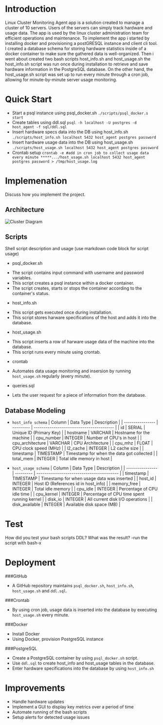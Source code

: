 # Introduction
Linux Cluster Monitoring Agent app is a solution created to manage a cluster of 10 servers. Users of the servers can simply track hardware and usage data. The app is used by the linux cluster administration team for efficient operations and maintenance. To implement the app i started by installing docker and provisioning a postGRESQL instance and client cli tool.  I created a database schema for storing hardware statistics inside of a docker container to make sure the gathered data is well-organized. Then i went about created two bash scripts host_info.sh and host_usage.sh the host_info.sh script was run once during installation to retrieve and save hardware information in the PostgreSQL database. On the other hand, the host_usage.sh script was set up to run every minute through a cron job, allowing for minute-by-minute server usage monitoring. 

# Quick Start
- Start a psql instance using psql_docker.sh
`
./scripts/psql_docker.s start
`
- Create tables using ddl.sql
`
psql -h localhost -U postgres -d host_agent -f sql/ddl.sql
`
- Insert hardware specs data into the DB using host_info.sh
`
./scripts/host_info.sh localhost 5432 host_agent postgres password
`
- Insert hardware usage data into the DB using host_usage.sh
`
./scripts/host_usage.sh localhost 5432 host_agent postgres password
`
- Crontab setup
`
crontab -e
#add in cron job to collect usage data every minute
*****.../host_usage.sh localhost 5432 host_agent postgres password > /tmp/host_usage.log
`

# Implemenation
Discuss how you implement the project.
## Architecture
![Cluster Diagram](/home/centos/dev/jarvis_data_eng_ramindemo/linux_sql/assets/cluster.png?raw=true "Cluster Diagram")

## Scripts
Shell script description and usage (use markdown code block for script usage)
- psql_docker.sh
* The script contains input command with username and password variables.
* This script creates a psql instance within a docker container.
* The script creates, starts or stops the container according to the container's status.

- host_info.sh
* This script gets executed once during installation.
* This script stores harware specifications of the host and adds it into the database.

- host_usage.sh
* This script inserts a row of harware usage data of the machine into the database.
* This script runs every minute using crontab.

- crontab
* Automates data usage monitoring and insersion by running `host_usage.sh` regularly (every minute).

- queries.sql
* Lets the user request for a piece of information from the database.

## Database Modeling
- `host_info schema`
| Column           | Data Type | Description                               |
| ---------------- | --------- | ----------------------------------------- |
| id               |   SERIAL  | Unique ID (Primary Key)                   |
| hostname         |  VARCHAR  | Hostname for the machine                  |
| cpu_number       |  INTEGER  | Number of CPU's in host                   |
| cpu_architecture |  VARCHAR  |     CPU Architecture                      |
| cpu_mhz          |    FLOAT  |   CPU clock speed (MHz)                   |
| l2_cache         |  INTEGER  |      L2 cache size                        |
| timestamp        | TIMESTAMP | Timestamp for when the data got collected |
| total_mem        |  INTEGER  | Total idle memory in host                 |

- `host_usage schema`
| Column           | Data Type | Description                                 |
| ---------------- | --------- | ------------------------------------------  |
| timestamp        | TIMESTAMP | Timestamp for when usage data was inserted  |
| host_id          |  INTEGER  | Host ID (References id in host_info)        |
| memory_free      |  INTEGER  | Total idle memory                           |
| cpu_idle         |  INTEGER  | Percentage of CPU idle time                 |
| cpu_kernel       |  INTEGER  | Percentage of CPU time spent running kernel |
| disk_io          |  INTEGER  | All current disk I/O operations             |
| disk_available   |  INTEGER  | Available disk space (MB)                   |

# Test
How did you test your bash scripts DDL? What was the result?
-run the script with bash-x

# Deployment
###GitHub
- A GitHub repository maintains `psql_docker.sh`, `host_info.sh`, `host_usage.sh` and `ddl.sql`.

###Crontab
- By using cron job, usage data is inserted into the database by executing `host_usage.sh` every minute.

###Docker
- Install Docker
- Using Docker, provision PostgreSQL instance

###PostgreSQL
- Create a PostgreSQL container by using `psql_docker.sh` script.
- Use `ddl.sql` to create host_info and host_usage tables in the database.
- Enter hardware specifications into the database by using `host_info.sh`

# Improvements
- Handle hardware updates 
- Implement a GUI to display key metrics over a period of time
- Automate running of the bash scripts
- Setup alerts for detected usage issues
